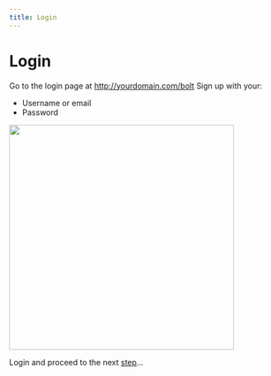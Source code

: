 ```yaml
---
title: Login
---
```

Login
=====

Go to the login page at http://yourdomain.com/bolt
Sign up with your:

* Username or email
* Password

<a href="https://user-images.githubusercontent.com/7093518/91453219-c31a6900-e87f-11ea-9a70-049803faca72.png" class="popup"><img src="https://user-images.githubusercontent.com/7093518/91453219-c31a6900-e87f-11ea-9a70-049803faca72.png" width="407"></a><br>

Login and proceed to the next [step](dashboard)...